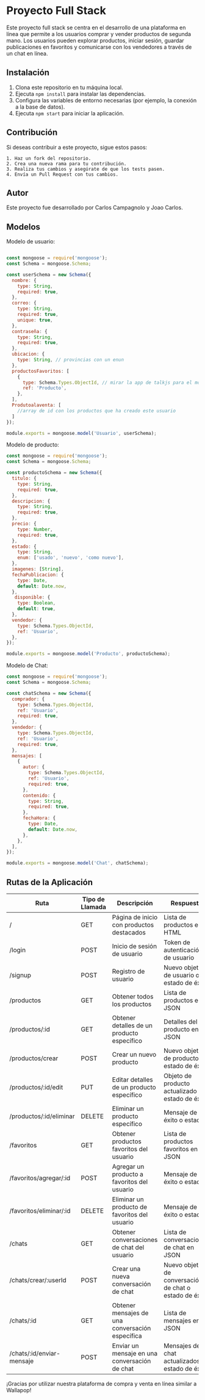# Proyecto Full Stack 

Este proyecto full stack se centra en el desarrollo de una plataforma en línea que permite a los usuarios comprar y vender productos de segunda mano. Los usuarios pueden explorar productos, iniciar sesión, guardar publicaciones en favoritos y comunicarse con los vendedores a través de un chat en línea.

## Instalación

1. Clona este repositorio en tu máquina local.
2. Ejecuta `npm install` para instalar las dependencias.
3. Configura las variables de entorno necesarias (por ejemplo, la conexión a la base de datos).
4. Ejecuta `npm start` para iniciar la aplicación.

## Contribución

Si deseas contribuir a este proyecto, sigue estos pasos:
```shell
1. Haz un fork del repositorio.
2. Crea una nueva rama para tu contribución.
3. Realiza tus cambios y asegúrate de que los tests pasen.
4. Envía un Pull Request con tus cambios.
```
## Autor

Este proyecto fue desarrollado por Carlos Campagnolo y Joao Carlos.

## Modelos

Modelo de usuario:

```javascript

const mongoose = require('mongoose');
const Schema = mongoose.Schema;

const userSchema = new Schema({
  nombre: {
    type: String,
    required: true,
  },
  correo: {
    type: String,
    required: true,
    unique: true,
  },
  contraseña: {
    type: String,
    required: true,
  },
  ubicacion: {
    type: String, // provincias con un enun
  },
  productosFavoritos: [
    {
      type: Schema.Types.ObjectId, // mirar la app de talkjs para el modelo de usuario
      ref: 'Producto',
    },
  ],
  Produtoalaventa: [
    //array de id con los productos que ha creado este usuario
  ]
});

module.exports = mongoose.model('Usuario', userSchema);
```
Modelo de producto:

```javascript
const mongoose = require('mongoose');
const Schema = mongoose.Schema;

const productoSchema = new Schema({
  titulo: {
    type: String,
    required: true,
  },
  descripcion: {
    type: String,
    required: true,
  },
  precio: {
    type: Number,
    required: true,
  },
  estado: {
    type: String,
    enum: ['usado', 'nuevo', 'como nuevo'], 
  },
  imagenes: [String],
  fechaPublicacion: {
    type: Date,
    default: Date.now,
  },
   disponible: {
    type: Boolean,
    default: true,
  },
  vendedor: {
    type: Schema.Types.ObjectId,
    ref: 'Usuario',
  },
});

module.exports = mongoose.model('Producto', productoSchema);
```

Modelo de Chat:
```javascript
const mongoose = require('mongoose');
const Schema = mongoose.Schema;

const chatSchema = new Schema({
  comprador: {
    type: Schema.Types.ObjectId,
    ref: 'Usuario',
    required: true,
  },
  vendedor: {
    type: Schema.Types.ObjectId,
    ref: 'Usuario',
    required: true,
  },
  mensajes: [
    {
      autor: {
        type: Schema.Types.ObjectId,
        ref: 'Usuario',
        required: true,
      },
      contenido: {
        type: String,
        required: true,
      },
      fechaHora: {
        type: Date,
        default: Date.now,
      },
    },
  ],
});

module.exports = mongoose.model('Chat', chatSchema);

```

## Rutas de la Aplicación

| Ruta                    | Tipo de Llamada | Descripción                                  | Respuesta                  |
|--------------------------|-----------------|----------------------------------------------|---------------------------|
| /                        | GET             | Página de inicio con productos destacados     | Lista de productos en HTML  |
| /login                   | POST            | Inicio de sesión de usuario                   | Token de autenticación de usuario |
| /signup                  | POST            | Registro de usuario                           | Nuevo objeto de usuario o estado de éxito |
| /productos                | GET             | Obtener todos los productos                   | Lista de productos en JSON  |
| /productos/:id            | GET             | Obtener detalles de un producto específico   | Detalles del producto en JSON   |
| /productos/crear         | POST            | Crear un nuevo producto                       | Nuevo objeto de producto o estado de éxito |
| /productos/:id/edit       | PUT            | Editar detalles de un producto específico    | Objeto de producto actualizado o estado de éxito |
| /productos/:id/eliminar     | DELETE       | Eliminar un producto específico              | Mensaje de éxito o estado |
| /favoritos               | GET             | Obtener productos favoritos del usuario      | Lista de productos favoritos en JSON |
| /favoritos/agregar/:id       | POST         | Agregar un producto a favoritos del usuario | Mensaje de éxito o estado |
| /favoritos/eliminar/:id    | DELETE       | Eliminar un producto de favoritos del usuario| Mensaje de éxito o estado |
| /chats                   | GET          | Obtener conversaciones de chat del usuario    | Lista de conversaciones de chat en JSON |
| /chats/crear/:userId    | POST         | Crear una nueva conversación de chat          | Nuevo objeto de conversación de chat o estado de éxito |
| /chats/:id               | GET          | Obtener mensajes de una conversación específica | Lista de mensajes en JSON   |
| /chats/:id/enviar-mensaje  | POST         | Enviar un mensaje en una conversación de chat | Mensajes de chat actualizados o estado de éxito |

¡Gracias por utilizar nuestra plataforma de compra y venta en línea similar a Wallapop!